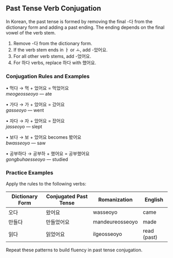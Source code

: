 ## Past Tense Verb Conjugation

In Korean, the past tense is formed by removing the final -다 from the dictionary form and adding a past ending. The ending depends on the final vowel of the verb stem.

1. Remove -다 from the dictionary form.
2. If the verb stem ends in ㅏ or ㅗ, add -았어요.
3. For all other verb stems, add -었어요.
4. For 하다 verbs, replace 하다 with 했어요.

### Conjugation Rules and Examples

• 먹다 → 먹 + 었어요 = 먹었어요  
  *meogeosseoyo* — ate

• 가다 → 가 + 았어요 = 갔어요  
  *gasseoyo* — went

• 자다 → 자 + 았어요 = 잤어요  
  *jasseoyo* — slept

• 보다 → 보 + 았어요 becomes 봤어요  
  *bwasseoyo* — saw

• 공부하다 → 공부하 + 했어요 = 공부했어요  
  *gongbuhaesseoyo* — studied

### Practice Examples

Apply the rules to the following verbs:

| Dictionary Form | Conjugated Past Tense | Romanization  | English       |
|-----------------|-----------------------|---------------|---------------|
| 오다            | 왔어요                | wasseoyo      | came          |
| 만들다          | 만들었어요            | mandeureosseoyo | made         |
| 읽다            | 읽었어요              | ilgeosseoyo   | read (past)   |

Repeat these patterns to build fluency in past tense conjugation.